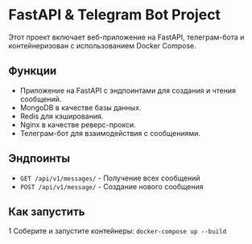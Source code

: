 # FastAPI & Telegram Bot Project

Этот проект включает веб-приложение на FastAPI, телеграм-бота и контейнеризован с использованием Docker Compose.

## Функции
- Приложение на FastAPI с эндпоинтами для создания и чтения сообщений.
- MongoDB в качестве базы данных.
- Redis для кэширования.
- Nginx в качестве реверс-прокси.
- Телеграм-бот для взаимодействия с сообщениями.

## Эндпоинты
- `GET /api/v1/messages/` - Получение всех сообщений
- `POST /api/v1/message/` - Создание нового сообщения

## Как запустить
1 Соберите и запустите контейнеры:
    ```
    docker-compose up --build
    ```

